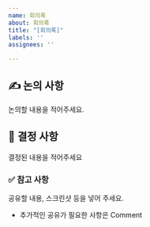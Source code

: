```yaml
---
name: 회의록
about: 회의록
title: "[회의록]"
labels: ''
assignees: ''

---
```


## ✍ 논의 사항

논의할 내용을 적어주세요.

## 🤝 결정 사항

결정된 내용을 적어주세요

### ✅ 참고 사항

공유할 내용, 스크린샷 등을 넣어 주세요.

- 추가적인 공유가 필요한 사항은 Comment
